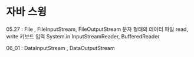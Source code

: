 # 자바 스윙 


05.27 : File , FileInputStream, FileOutputStream
	문자 형태의 데이터 파일 read, write
	키보드 입력 System.in
	InputStreamReader, BufferedReader

06_01 : DataInputStream , DataOutputStream